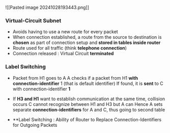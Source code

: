 ![[Pasted image 20241028193443.png]]

### Virtual-Circuit Subnet
- Avoids having to use a new route for every packet
- When connection established, a route from the source to destination is **chosen** as part of connection setup and **stored in tables inside router**
- Route used for all traffic (think **telephone connection**)
- Connection released : Virtual Circuit **terminated**

### Label Switching
- Packet from H1 goes to A
  A checks if a packet from H1 **with** **connection-identifier** 1 (that is default identifier)
  If found, it is **sent** to C with connection-identifier **1** 

- If **H3 and H1** want to establish communication at the same time, collision occurs
  C cannot recognize between H1 and H3 but A can
  Hence A sets separate **connection-identifiers** for A and C, thus going to second table

- **Label Switching : Ability of Router to Replace Connection-Identifiers for Outgoing Packets

  